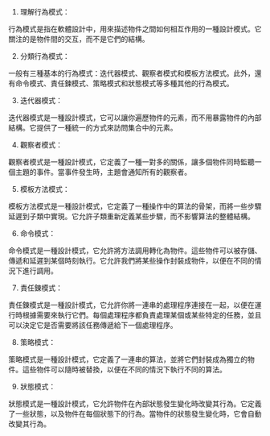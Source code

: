 

1. 理解行為模式：

行為模式是指在軟體設計中，用來描述物件之間如何相互作用的一種設計模式。它關注的是物件間的交互，而不是它們的結構。

2. 分類行為模式：

一般有三種基本的行為模式：迭代器模式、觀察者模式和模板方法模式。此外，還有命令模式、責任鍊模式、策略模式和狀態模式等多種其他的行為模式。

3. 迭代器模式：

迭代器模式是一種設計模式，它可以讓你遍歷物件的元素，而不用暴露物件的內部結構。它提供了一種統一的方式來訪問集合中的元素。

4. 觀察者模式：

觀察者模式是一種設計模式，它定義了一種一對多的關係，讓多個物件同時監聽一個主題的事件。當事件發生時，主題會通知所有的觀察者。

5. 模板方法模式：

模板方法模式是一種設計模式，它定義了一種操作中的算法的骨架，而將一些步驟延遲到子類中實現。它允許子類重新定義某些步驟，而不影響算法的整體結構。

6. 命令模式：

命令模式是一種設計模式，它允許將方法調用轉化為物件。這些物件可以被存儲、傳遞和延遲到某個時刻執行。它允許我們將某些操作封裝成物件，以便在不同的情況下進行調用。

7. 責任鍊模式：

責任鍊模式是一種設計模式，它允許你將一連串的處理程序連接在一起，以便在運行時根據需要來執行它們。每個處理程序都負責處理某個或某些特定的任務，並且可以決定它是否需要將該任務傳遞給下一個處理程序。

8. 策略模式：

策略模式是一種設計模式，它定義了一連串的算法，並將它們封裝成為獨立的物件。這些物件可以隨時被替換，以便在不同的情況下執行不同的算法。

9. 狀態模式：

狀態模式是一種設計模式，它允許物件在內部狀態發生變化時改變其行為。它定義了一些狀態，以及物件在每個狀態下的行為。當物件的狀態發生變化時，它會自動改變其行為。